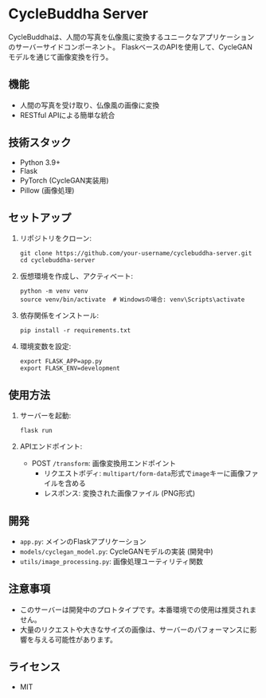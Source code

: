 # CycleBuddha Server

CycleBuddhaは、人間の写真を仏像風に変換するユニークなアプリケーションのサーバーサイドコンポーネント。
FlaskベースのAPIを使用して、CycleGANモデルを通じて画像変換を行う。

## 機能

- 人間の写真を受け取り、仏像風の画像に変換
- RESTful APIによる簡単な統合

## 技術スタック

- Python 3.9+
- Flask
- PyTorch (CycleGAN実装用)
- Pillow (画像処理)

## セットアップ

1. リポジトリをクローン:
   ```
   git clone https://github.com/your-username/cyclebuddha-server.git
   cd cyclebuddha-server
   ```

2. 仮想環境を作成し、アクティベート:
   ```
   python -m venv venv
   source venv/bin/activate  # Windowsの場合: venv\Scripts\activate
   ```

3. 依存関係をインストール:
   ```
   pip install -r requirements.txt
   ```

4. 環境変数を設定:
   ```
   export FLASK_APP=app.py
   export FLASK_ENV=development
   ```

## 使用方法

1. サーバーを起動:
   ```
   flask run
   ```

2. APIエンドポイント:
   - POST `/transform`: 画像変換用エンドポイント
     - リクエストボディ: `multipart/form-data`形式で`image`キーに画像ファイルを含める
     - レスポンス: 変換された画像ファイル (PNG形式)

## 開発

- `app.py`: メインのFlaskアプリケーション
- `models/cyclegan_model.py`: CycleGANモデルの実装 (開発中)
- `utils/image_processing.py`: 画像処理ユーティリティ関数

## 注意事項

- このサーバーは開発中のプロトタイプです。本番環境での使用は推奨されません。
- 大量のリクエストや大きなサイズの画像は、サーバーのパフォーマンスに影響を与える可能性があります。

## ライセンス

- MIT